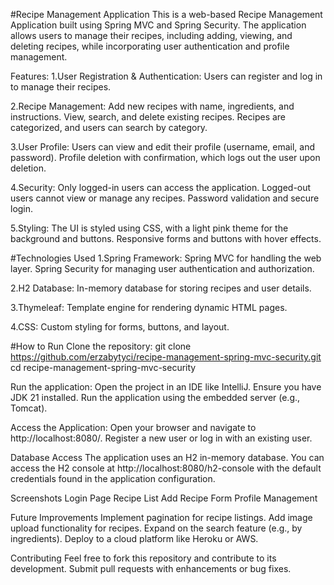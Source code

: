 #Recipe Management Application
This is a web-based Recipe Management Application built using Spring MVC and Spring Security. The application allows users to manage their recipes, including adding, viewing, and deleting recipes,
while incorporating user authentication and profile management.

Features:
1.User Registration & Authentication:
  Users can register and log in to manage their recipes.
  
2.Recipe Management:
  Add new recipes with name, ingredients, and instructions.
  View, search, and delete existing recipes.
  Recipes are categorized, and users can search by category.

3.User Profile:
  Users can view and edit their profile (username, email, and password).
  Profile deletion with confirmation, which logs out the user upon deletion.

4.Security:
  Only logged-in users can access the application. Logged-out users cannot view or manage any recipes.
  Password validation and secure login.

5.Styling:
  The UI is styled using CSS, with a light pink theme for the background and buttons.
  Responsive forms and buttons with hover effects.
  
#Technologies Used
1.Spring Framework:
  Spring MVC for handling the web layer.
  Spring Security for managing user authentication and authorization.
  
2.H2 Database:
  In-memory database for storing recipes and user details.
  
3.Thymeleaf:
  Template engine for rendering dynamic HTML pages.
  
4.CSS:
  Custom styling for forms, buttons, and layout.
  
#How to Run
Clone the repository:
git clone https://github.com/erzabytyci/recipe-management-spring-mvc-security.git
cd recipe-management-spring-mvc-security

Run the application:
Open the project in an IDE like IntelliJ.
Ensure you have JDK 21 installed.
Run the application using the embedded server (e.g., Tomcat).

Access the Application:
Open your browser and navigate to http://localhost:8080/.
Register a new user or log in with an existing user.

Database Access
The application uses an H2 in-memory database.
You can access the H2 console at http://localhost:8080/h2-console with the default credentials found in the application configuration.

Screenshots
Login Page
Recipe List
Add Recipe Form
Profile Management

Future Improvements
Implement pagination for recipe listings.
Add image upload functionality for recipes.
Expand on the search feature (e.g., by ingredients).
Deploy to a cloud platform like Heroku or AWS.

Contributing
Feel free to fork this repository and contribute to its development. Submit pull requests with enhancements or bug fixes.


